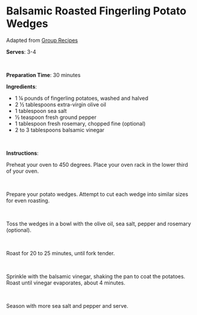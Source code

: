 Balsamic Roasted Fingerling Potato Wedges
=========================================

Adapted from [Group Recipes](http://www.grouprecipes.com/41464/balsamic-roasted-fingerling-potato-wedges.html)

**Serves**: 3-4

 

**Preparation Time**: 30 minutes

**Ingredients**:

-   1 ¼ pounds of fingerling potatoes, washed and halved
-   2 ½ tablespoons extra-virgin olive oil
-   1 tablespoon sea salt
-   ½ teaspoon fresh ground pepper
-   1 tablespoon fresh rosemary, chopped fine (optional)
-   2 to 3 tablespoons balsamic vinegar

 

**Instructions**:

Preheat your oven to 450 degrees. Place your oven rack in the lower third of your oven.

 

Prepare your potato wedges. Attempt to cut each wedge into similar sizes for even roasting.

 

Toss the wedges in a bowl with the olive oil, sea salt, pepper and rosemary (optional).

 

Roast for 20 to 25 minutes, until fork tender.

 

Sprinkle with the balsamic vinegar, shaking the pan to coat the potatoes. Roast until vinegar evaporates, about 4 minutes.

 

Season with more sea salt and pepper and serve.
